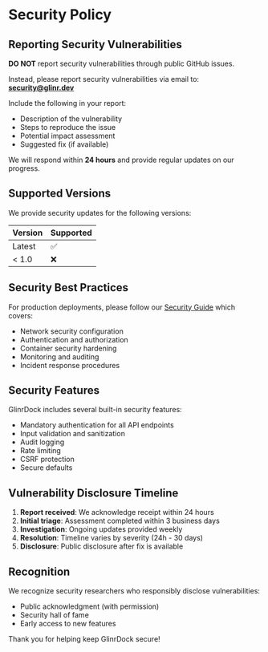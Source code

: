 # Security Policy

## Reporting Security Vulnerabilities

**DO NOT** report security vulnerabilities through public GitHub issues.

Instead, please report security vulnerabilities via email to: **security@glinr.dev**

Include the following in your report:
- Description of the vulnerability
- Steps to reproduce the issue
- Potential impact assessment
- Suggested fix (if available)

We will respond within **24 hours** and provide regular updates on our progress.

## Supported Versions

We provide security updates for the following versions:

| Version | Supported          |
| ------- | ------------------ |
| Latest  | :white_check_mark: |
| < 1.0   | :x:                |

## Security Best Practices

For production deployments, please follow our [Security Guide](../SECURITY.md) which covers:

- Network security configuration
- Authentication and authorization
- Container security hardening
- Monitoring and auditing
- Incident response procedures

## Security Features

GlinrDock includes several built-in security features:
- Mandatory authentication for all API endpoints
- Input validation and sanitization
- Audit logging
- Rate limiting
- CSRF protection
- Secure defaults

## Vulnerability Disclosure Timeline

1. **Report received**: We acknowledge receipt within 24 hours
2. **Initial triage**: Assessment completed within 3 business days  
3. **Investigation**: Ongoing updates provided weekly
4. **Resolution**: Timeline varies by severity (24h - 30 days)
5. **Disclosure**: Public disclosure after fix is available

## Recognition

We recognize security researchers who responsibly disclose vulnerabilities:
- Public acknowledgment (with permission)
- Security hall of fame
- Early access to new features

Thank you for helping keep GlinrDock secure!